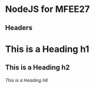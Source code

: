 # NodeJS for MFEE27 

## Headers

# This is a Heading h1
## This is a Heading h2 
###### This is a Heading h6